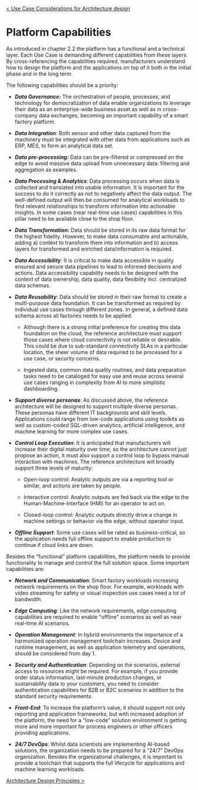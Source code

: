 [< Use Case Considerations for Architecture design](05_Use_Case_Considerations.md)

# Platform Capabilities 

As introduced in chapter 2.2 the platform has a functional and a
technical layer. Each Use Case is demanding different capabilities from
these layers. By cross-referencing the capabilities required,
manufacturers understand how to design the platform and the applications
on top of it both in the initial phase and in the long term.

The following capabilities should be a priority:

-   ***Data Governance:*** The orchestration of people, processes, and
    technology for democratization of data enable organizations to
    leverage their data as an enterprise-wide business asset as well as
    in cross-company data exchanges, becoming an important capability of
    a smart factory platform.

-   ***Data Integration***: Both sensor and other data captured from the
    machinery must be integrated with other data from applications such
    as ERP, MES, to form an analytical data set.

-   ***Data pre-processing:*** Data can be pre-filtered or compressed on
    the edge to avoid massive data upload from unnecessary data:
    filtering and aggregation as examples.

-   ***Data Processing & Analytics***: Data processing occurs when data
    is collected and translated into usable information. It is important
    for the success to do it correctly as not to negatively affect the
    data output. The well-defined output will then be consumed for
    analytical workloads to find relevant relationships to transform
    information into actionable insights. In some cases (near real-time
    use cases) capabilities in this pillar need to be available close to
    the shop floor.

-   ***Data Transformation:*** Data should be stored in its raw data
    format for the highest fidelity. However, to make data consumable
    and actionable, adding a) context to transform them into information
    and b) access layers for transformed and enriched data/information
    is required.

-   ***Data Accessibility***: It is critical to make data accessible in
    quality ensured and secure data pipelines to lead to informed
    decisions and actions. Data accessibility capability needs to be
    designed with the context of data ownership, data quality, data
    flexibility incl. centralized data schemas.

-   ***Data Reusability***: Data should be stored in their raw format to
    create a multi-purpose data foundation. It can be transformed as
    required by individual use cases through different zones. In
    general, a defined data schema across all factories needs to be
    applied.

    -   Although there is a strong initial preference for creating this
        data foundation on the cloud, the reference architecture must
        support those cases where cloud connectivity is not reliable or
        desirable. This could be due to sub-standard connectivity SLAs
        in a particular location, the sheer volume of data required to
        be processed for a use case, or security concerns.

    -   Ingested data, common data quality routines, and data
        preparation tasks need to be cataloged for easy use and reuse
        across several use cases ranging in complexity from AI to more
        simplistic dashboarding.

-   ***Support diverse personas***: As discussed above, the reference
    architecture will be designed to support multiple diverse personas.
    These personas have different IT backgrounds and skill levels.
    Applications could range from low-code applications using toolkits
    as well as custom-coded SQL-driven analytics, artificial
    intelligence, and machine learning for more complex use cases.

<!-- -->

-   ***Control Loop Execution***: It is anticipated that manufacturers
    will increase their digital maturity over time, so the architecture
    cannot just propose an action, it must also support a control loop
    to bypass manual interaction with machines. The reference
    architecture will broadly support three levels of maturity:

    -   Open-loop control: Analytic outputs are via a reporting tool or
        similar, and actions are taken by people.

    -   Interactive control: Analytic outputs are fed back via the edge
        to the Human-Machine-Interface (HMI) for an operator to act on.

    -   Closed-loop control: Analytic outputs directly drive a change in
        machine settings or behavior via the edge, without operator
        input.

-   ***Offline Support***: Some use cases will be rated as
    business-critical, so the application needs full offline support to
    enable production to continue if cloud links are down.

Besides the “functional” platform capabilities, the platform needs to
provide functionality to manage and control the full solution space.
Some important capabilities are:

-   ***Network and Communication***: Smart factory workloads increasing
    network requirements on the shop floor. For example, workloads with
    video streaming for safety or visual inspection use cases need a lot
    of bandwidth.

-   ***Edge Computing***: Like the network requirements, edge computing
    capabilities are required to enable "offline" scenarios as well as
    near real-time AI scenarios.

-   ***Operation Management***: In hybrid environments the importance of
    a harmonized operation management toolchain increases. Device and
    runtime management, as well as application telemetry and operations,
    should be considered from day 1.

-   ***Security and Authentication***: Depending on the scenarios,
    external access to resources might be required. For example, if you
    provide order status information, last-minute production changes, or
    sustainability data to your customers, you need to consider
    authentication capabilities for B2B or B2C scenarios in addition to
    the standard security requirements.

-   ***Front-End***: To increase the platform’s value, it should support
    not only reporting and application frameworks, but with increased
    adoption of the platform, the need for a “low-code” solution
    environment is getting more and more important for process engineers
    or other officers providing applications.

-   ***24/7 DevOps***: Whilst data scientists are implementing AI-based
    solutions, the organization needs to be prepared for a “24/7” DevOps
    organization. Besides the organizational challenges, it is important
    to provide a toolchain that supports the full lifecycle for
    applications and machine learning workloads.


[Architecture Design Principles >](07_Architecture_Design_Principles.md)